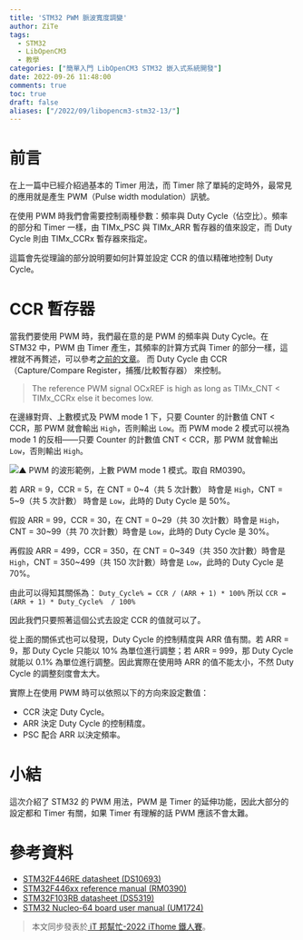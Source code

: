 ```yaml
---
title: 'STM32 PWM 脈波寬度調變'
author: ZiTe
tags:
  - STM32
  - LibOpenCM3
  - 教學
categories: ["簡單入門 LibOpenCM3 STM32 嵌入式系統開發"]
date: 2022-09-26 11:48:00
comments: true
toc: true
draft: false
aliases: ["/2022/09/libopencm3-stm32-13/"]
---
```


# 前言
在上一篇中已經介紹過基本的 Timer 用法，而 Timer 除了單純的定時外，最常見的應用就是產生 PWM（Pulse width modulation）訊號。

在使用 PWM 時我們會需要控制兩種參數：頻率與 Duty Cycle（佔空比）。頻率的部分和 Timer 一樣，由 TIMx_PSC 與 TIMx_ARR 暫存器的值來設定，而 Duty Cycle 則由 TIMx_CCRx 暫存器來指定。

這篇會先從理論的部分說明要如何計算並設定 CCR 的值以精確地控制 Duty Cycle。

<!--more-->

# CCR 暫存器
當我們要使用 PWM 時，我們最在意的是 PWM 的頻率與 Duty Cycle。在 STM32 中，PWM 由 Timer 產生，其頻率的計算方式與 Timer 的部分一樣，這裡就不再贅述，可以參考[之前的文章](https://ziteh.github.io/2022/09/libopencm3-stm32-11/)。
而 Duty Cycle 由 CCR（Capture/Compare Register，捕獲/比較暫存器） 來控制。

> The reference PWM signal OCxREF is high as long as TIMx_CNT < TIMx_CCRx else it becomes low.

在邊緣對齊、上數模式及 PWM mode 1 下，只要 Counter 的計數值 CNT < CCR，那 PWM 就會輸出 `High`，否則輸出 `Low`。而 PWM mode 2 模式可以視為 mode 1 的反相——只要 Counter 的計數值 CNT < CCR，那 PWM 就會輸出 `Low`，否則輸出 `High`。

![▲ PWM 的波形範例，上數 PWM mode 1 模式。取自 RM0390。](https://blogger.googleusercontent.com/img/b/R29vZ2xl/AVvXsEgIKVkj3NgvUUj5ZZvegkFmet7d3aC_Y8CQg8Uo010RhlIKGCVW0qNN_yQuE8rGa9J9dUcdU-7Ij8QHcHJCCGVHgUJ3S596Lktihw0tdbHqE7kbJ6qkloKggNSj4bXMcwElSwNw6gGNzd1qnHjPX-zR6MuMXG0fgOjlB-HD7MjaPJ0wKasLpJTZmy7p/s16000/image_1662216176986_0.png)

若 ARR = 9，CCR = 5，在 CNT = 0\~4（共 5 次計數） 時會是 `High`，CNT = 5\~9（共 5 次計數） 時會是 `Low`，此時的 Duty Cycle 是 50%。

假設 ARR = 99，CCR = 30，在 CNT = 0\~29（共 30 次計數）時會是 `High`，CNT = 30\~99（共 70 次計數）時會是 `Low`，此時的 Duty Cycle 是 30%。

再假設 ARR = 499，CCR = 350，在 CNT = 0\~349（共 350 次計數）時會是 `High`，CNT = 350\~499（共 150 次計數）時會是 `Low`，此時的 Duty Cycle 是 70%。

由此可以得知其關係為：
`Duty_Cycle% = CCR / (ARR + 1) * 100%`
所以
`CCR = (ARR + 1) * Duty_Cycle%  / 100%`

因此我們只要照著這個公式去設定 CCR 的值就可以了。

從上面的關係式也可以發現，Duty Cycle 的控制精度與 ARR 值有關。若 ARR = 9，那 Duty Cycle 只能以 10% 為單位進行調整；若 ARR = 999，那 Duty Cycle 就能以 0.1% 為單位進行調整。因此實際在使用時 ARR 的值不能太小，不然 Duty Cycle 的調整刻度會太大。

實際上在使用 PWM 時可以依照以下的方向來設定數值：
* CCR 決定 Duty Cycle。
* ARR 決定 Duty Cycle 的控制精度。
* PSC 配合 ARR 以決定頻率。

# 小結

這次介紹了 STM32 的 PWM 用法，PWM 是 Timer 的延伸功能，因此大部分的設定都和 Timer 有關，如果 Timer 有理解的話 PWM 應該不會太難。

# 參考資料
* [STM32F446RE datasheet (DS10693)](https://www.st.com/resource/en/datasheet/stm32f446re.pdf)
* [STM32F446xx reference manual (RM0390)](https://www.st.com/resource/en/reference_manual/rm0390-stm32f446xx-advanced-armbased-32bit-mcus-stmicroelectronics.pdf)
* [STM32F103RB datasheet (DS5319)](https://www.st.com/resource/en/datasheet/stm32f103rb.pdf)
* [STM32 Nucleo-64 board user manual (UM1724)](https://www.st.com/resource/en/user_manual/um1724-stm32-nucleo64-boards-mb1136-stmicroelectronics.pdf)

> 本文同步發表於[ iT 邦幫忙-2022 iThome 鐵人賽](https://ithelp.ithome.com.tw/articles/10297647)。
